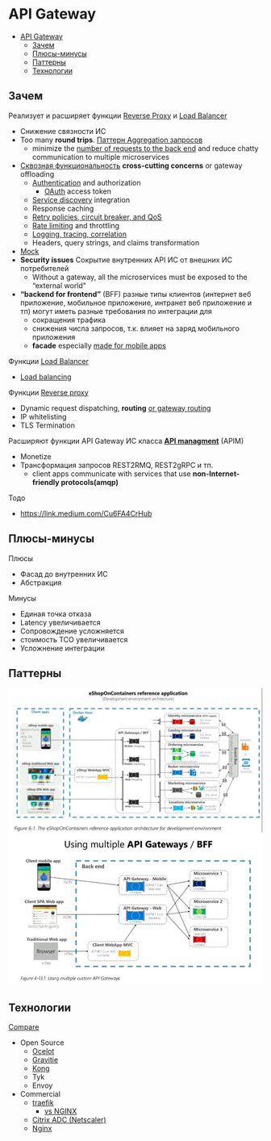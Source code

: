 
# API Gateway

- [API Gateway](#api-gateway)
  - [Зачем](#зачем)
  - [Плюсы-минусы](#плюсы-минусы)
  - [Паттерны](#паттерны)
  - [Технологии](#технологии)

## Зачем

Реализует и расширяет функции [Reverse Proxy](../arch/pattern/deployment/pattern.proxy.reverse.md) и [Load Balancer](../arch/pattern/deployment/load.balancing.md)

- Снижение связности ИС
- Too many __round trips__. [Паттерн Aggregation запросов](https://docs.microsoft.com/ru-ru/azure/architecture/patterns/gateway-aggregation)
  - minimize the [number of requests to the back end](https://docs.microsoft.com/ru-ru/dotnet/architecture/microservices/architect-microservice-container-applications/direct-client-to-microservice-communication-versus-the-api-gateway-pattern) and reduce chatty
communication to multiple microservices
- [Сквозная функциональность](https://docs.microsoft.com/ru-ru/azure/architecture/patterns/gateway-offloading) __cross-cutting concerns__ or gateway offloading  
  - [Authentication](https://konghq.com/learning-center/api-gateway/api-gateway-authentication) and authorization
    - [OAuth](../technology/protocols.integration/oauth.md) access token
  - [Service discovery](../arch/pattern/deployment/service.discovery.md) integration
  - Response caching
  - [Retry policies, circuit breaker, and QoS](../arch/pattern/fault.tolerance/pattern.failure.md)
  - [Rate limiting](../arch/pattern/performance/rate.limit.md) and throttling
  - [Logging, tracing, correlation](../arch/ability/observability.md)
  - Headers, query strings, and claims transformation
- [Mock](../arch/pattern/mock.md)
- __Security issues__ Сокрытие внутренних API ИС от внешних ИС потребителей
  - Without a gateway, all the microservices must be exposed to the “external world"
- __“backend for frontend”__ (BFF) разные типы клиентов (интернет веб приложение, мобильное приложение, интранет веб приложение и тп) могут иметь разные требования по интеграции для
  - сокращения трафика
  - снижения числа запросов, т.к. влияет на заряд мобильного приложения
  - __facade__ especially [made for mobile apps](https://microservices.io/patterns/apigateway)

Функции [Load Balancer](../arch/pattern/deployment/load.balancing.md)

  - [Load balancing](../arch/pattern/deployment/load.balancing.md)

Функции [Reverse proxy](../arch/pattern/deployment/pattern.proxy.reverse.md)

  - Dynamic request dispatching, __routing__ [or gateway routing](https://docs.microsoft.com/ru-ru/azure/architecture/patterns/gateway-routing)
  - IP whitelisting
  - TLS Termination

Расширяют функции API Gateway ИС класса [__API managment__](api-managment.md) (APIM)

- Monetize
- Трансформация запросов REST2RMQ, REST2gRPC и тп.
  - client apps communicate with services that use __non-Internet-friendly protocols(amqp)__

Тодо
- https://link.medium.com/Cu6FA4CrHub

## Плюсы-минусы

Плюсы

- Фасад до внутренних ИС
- Абстракция

Минусы

- Единая точка отказа
- Latency увеличивается
- Сопровождение усложняется 
- стоимость ТСО увеличивается
- Усложнение интеграции

## Паттерны

![gw](/img/pattern/integration/api.gw.jpg)
![gw multi](/img/pattern/integration/api.gw.multi.jpg)

## Технологии

[Compare](https://www.techtarget.com/searchapparchitecture/feature/A-feature-rundown-of-6-popular-API-gateway-tools)

- Open Source
  - [Ocelot](https://medium.com/aspnetrun/building-ocelot-api-gateway-microservices-with-asp-net-core-and-docker-container-13f96026e86c)
  - [Gravitie](../technology/middleware/api.gateway/gw.gravitee.md)
  - [Kong](../technology/middleware/api.gateway/gw.kong.md)
  - Tyk
  - Envoy
- Commercial
  - [traefik](../technology/middleware/api.gateway/gw.traefik.md)  
    - [vs NGINX](https://www.kubecost.com/kubernetes-devops-tools/traefik-vs-nginx/)
  - [Citrix ADC (Netscaler)](../technology/middleware/proxy/proxy.netscaler.md)
  - [Nginx](../technology/middleware/proxy/proxy.nginx.md)
